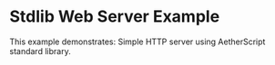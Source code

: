 # Stdlib Web Server Example

This example demonstrates: Simple HTTP server using AetherScript standard library.
